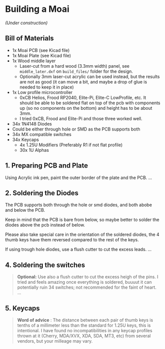 # Building a Moai

_(Under construction)_

## Bill of Materials

* 1x Moai PCB (see Kicad file)
* 1x Moai Plate (see Kicad file)
* 1x Wood middle layer
  * Laser-cut from a hard wood (3.3mm width) panel, see `middle_later.dxf` on `build_files/` folder for the design.
  * Optionally 3mm laser-cut acrylic can be used instead, but the results are not as good (it can move a bit, and maybe a drop of glue is needed to keep it in place)
* 1x Low profile microcontroller
  * 0xCB Helios, Frood RP2040, Elite-Pi, Elite-C LowProfile, etc. It should be able to be soldered flat on top of the pcb with components up (so no components on the bottom) and height has to be about 3mm.
  * I tried 0xCB, Frood and Elite-Pi and those three worked well.
* 34x 1N4148 Diodes
* Could be either through hole or SMD as the PCB supports both
* 34x MX compatible switches
* 34x Keycaps
  * 4x 1.25U Modifiers (Preferably R1 if not flat profile)
  * 30x 1U Alphas

## 1. Preparing PCB and Plate

Using Acrylic ink pen, paint the outer border of the plate and the PCB.
...

## 2. Soldering the Diodes

The PCB supports both through the hole or smd diodes, and both abobe and below the PCB.

Keep in mind that the PCB is bare from below, so maybe better to solder the diodes above the pcb instead of below.

Please also take special care in the orientation of the soldered diodes, the 4 thumb keys have them reversed compared to the rest of the keys.

If using trough hole diodes, use a flush cutter to cut the excess leads.
...

## 4. Soldering the switches

> **Optional:** Use also a flush cutter to cut the excess heigh of the pins. I tried and feels amazing once everything is soldered, buuuut it can potentially ruin 34 switches; not recommended for the faint of heart.
...

## 5. Keycaps

> **Word of advice** : The distance between each pair of thumb keys is tenths of a millimeter less than the standard for 1.25U keys, this is intentional. I have found no incompatibilities in any keycap profiles thrown at it (Cherry, MDA/XVX, XDA, SDA, MT3, etc) from several vendors, but your milleage may vary.
